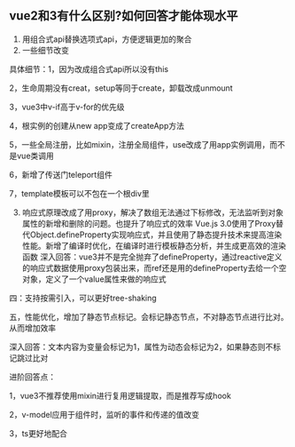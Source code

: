 ## vue2和3有什么区别?如何回答才能体现水平

1. 用组合式api替换选项式api，方便逻辑更加的聚合
2. 一些细节改变

具体细节：1，因为改成组合式api所以没有this

2，生命周期没有creat，setup等同于create，卸载改成unmount

3，vue3中v-if高于v-for的优先级

4，根实例的创建从new app变成了createApp方法

5，一些全局注册，比如mixin，注册全局组件，use改成了用app实例调用，而不是vue类调用

6，新增了传送门teleport组件

7，template模板可以不包在一个根div里

3. 响应式原理改成了用proxy，解决了数组无法通过下标修改，无法监听到对象属性的新增和删除的问题。也提升了响应式的效率
Vue.js 3.0使用了Proxy替代Object.defineProperty实现响应式，并且使用了静态提升技术来提高渲染性能。新增了编译时优化，在编译时进行模板静态分析，并生成更高效的渲染函数
深入回答：vue3并不是完全抛弃了defineProperty，通过reactive定义的响应式数据使用proxy包装出来，而ref还是用的defineProperty去给一个空对象，定义了一个value属性来做的响应式

四：支持按需引入，可以更好tree-shaking

五，性能优化，增加了静态节点标记。会标记静态节点，不对静态节点进行比对。从而增加效率

深入回答：文本内容为变量会标记为1，属性为动态会标记为2，如果静态则不标记跳过比对

进阶回答点：

1，vue3不推荐使用mixin进行复用逻辑提取，而是推荐写成hook

2，v-model应用于组件时，监听的事件和传递的值改变

3，ts更好地配合

 